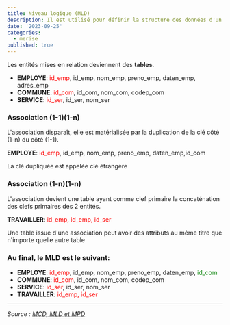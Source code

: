```yaml
---
title: Niveau logique (MLD)
description: Il est utilisé pour définir la structure des données d'un système, telles que les tables, les colonnes et les contraintes.
date: '2023-09-25'
categories:
  - merise
published: true
---
```


Les entités mises en relation deviennent des **tables**.

- **EMPLOYE**: <span style="color:red">id_emp</span>, id_emp, nom_emp, preno_emp, daten_emp, adres_emp
- **COMMUNE**: <span style="color:red">id_com</span>, id_com, nom_com, codep_com
- **SERVICE**: <span style="color:red">id_ser</span>, id_ser, nom_ser

### Association (1-1)(1-n)

L'association disparaît, elle est matérialisée par la duplication de la clé côté (1-n) du côté (1-1).

**EMPLOYE**: <span style="color:red">id_emp</span>, id_emp, nom_emp, preno_emp, daten_emp,id_com

La clé dupliquée est appelée clé étrangère

### Association (1-n)(1-n)

L'association devient une table ayant comme clef primaire la concaténation des clefs primaires des 2 entités.

**TRAVAILLER**: <span style="color:red">id_emp, id_emp, id_ser</span>

Une table issue d'une association peut avoir des attributs au même titre que n'importe quelle autre table

### Au final, le MLD est le suivant:

- **EMPLOYE**: <span style="color:red">id_emp</span>, id_emp, nom_emp, preno_emp, daten_emp, <span style="color:green">id_com</span>
- **COMMUNE**: <span style="color:red">id_com</span>, id_com, nom_com, codep_com
- **SERVICE**: <span style="color:red">id_ser</span>, id_ser, nom_ser
- **TRAVAILLER**: <span style="color:red">id_emp, id_ser</span>

---

_Source : [MCD, MLD et MPD](https://louisvandevelde.be/index.php?dos=my&fic=meris)_
